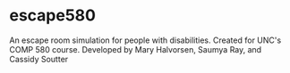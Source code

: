 # escape580
An escape room simulation for people with disabilities. Created for UNC's COMP 580 course.
Developed by Mary Halvorsen, Saumya Ray, and Cassidy Soutter
